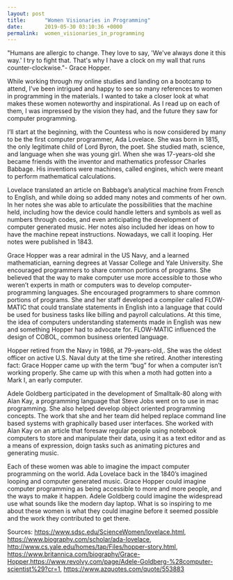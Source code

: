 ```yaml
---
layout: post
title:      "Women Visionaries in Programming"
date:       2019-05-30 03:10:36 +0000
permalink:  women_visionaries_in_programming
---
```


"Humans are allergic to change. They love to say, 'We've always done it this way.' I try to fight that. That's why I have a clock on my wall that runs counter-clockwise."- Grace Hopper. 

While working through my online studies and landing on a bootcamp to attend, I’ve been intrigued and happy to see so many references to women in programming in the materials. I wanted to take a closer look at what makes these women noteworthy and inspirational. As I read up on each of them, I was impressed by the vision they had, and the future they saw for computer programming. 
 
I’ll start at the beginning, with the Countess who is now considered by many to be the first computer programmer, Ada Lovelace. She was born in 1815, the only legitimate child of Lord Byron, the poet. She studied math, science, and language when she was young girl.  When she was 17-years-old she became friends with the inventor and mathematics professor Charles Babbage. His inventions were machines, called engines, which were meant to perform mathematical calculations.
 
Lovelace translated an article on Babbage’s analytical machine from French to English, and while doing so added many notes and comments of her own. In her notes she was able to articulate the possibilities that the machine held, including how the device could handle letters and symbols as well as numbers through codes, and even anticipating the development of computer generated music. Her notes also included her ideas on how to have the machine repeat instructions. Nowadays, we call it looping. Her notes were published in 1843.

Grace Hopper was a rear admiral in the US Navy, and a learned mathematician, earning degrees at Vassar College and Yale University. She encouraged programmers to share common portions of programs. She believed that the way to make computer use more accessible to those who weren’t experts in math or computers was to develop computer-programming languages. She encouraged programmers to share common portions of programs. She and her staff developed a compiler called FLOW-MATIC that could translate statements in English into a language that could be used for business tasks like billing and payroll calculations. At this time, the idea of computers understanding statements made in English was new and something Hopper had to advocate for. FLOW-MATIC influenced the design of COBOL, common business oriented language. 

Hopper retired from the Navy in 1986, at 79-years-old,. She was the oldest officer on active U.S. Naval duty at the time she retired. Another interesting fact: Grace Hopper came up with the term “bug” for when a computer isn’t working properly. She came up with this when a moth had gotten into a Mark I, an early computer. 

Adele Goldberg participated in the development of Smalltalk-80 along with Alan Kay, a programming language that Steve Jobs went on to use in mac programming. She also helped develop object oriented programming concepts. The work that she and her team did helped replace command line based systems with graphically based user interfaces. She worked with Alan Kay on an article that foresaw regular people using notebook computers to store and manipulate their data, using it as a text editor and as a means of expression, doign tasks such as animating pictures and generating music. 

Each of these women was able to imagine the impact computer programming on the world. Ada Lovelace back in the 1840’s imagined looping and computer generated music. Grace Hopper could imagine computer programming as being accessible to more and more people, and the ways to make it happen. Adele Goldberg could imagine the widespread use what sounds like the modern day laptop. What is so inspiring to me about these women is what they could imagine before it seemed possible and the work they contributed to get there.

Sources: https://www.sdsc.edu/ScienceWomen/lovelace.html, https://www.biography.com/scholar/ada-lovelace, http://www.cs.yale.edu/homes/tap/Files/hopper-story.html, https://www.britannica.com/biography/Grace-Hopper,https://www.revolvy.com/page/Adele-Goldberg-%28computer-scientist%29?cr=1, https://www.azquotes.com/quote/553883

